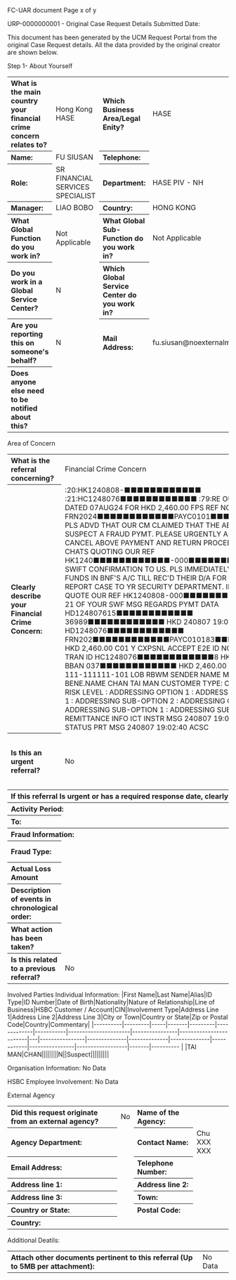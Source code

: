 FC-UAR document
Page x of y

URP-0000000001 - Original Case Request Details
Submitted Date:

This document has been generated by the UCM Request Portal from the original Case Request details. All the data provided by the original creator are shown below.

Step 1- About Yourself
<table style='text-align:left'><tr><th>What is the main country your financial crime concern relates to?</th><td>Hong Kong HASE</td><th>Which Business Area/Legal Enity?</th><td>HASE</td></tr><tr><th>Name:</th><td>FU SIUSAN</td><th>Telephone:</th><td></td></tr><tr><th>Role:</th><td>SR FINANCIAL SERVICES SPECIALIST</td><th>Department:</th><td>HASE PIV - NH</td></tr><tr><th>Manager:</th><td>LIAO BOBO</td><th>Country:</th><td>HONG KONG</td></tr><tr><th>What Global Function do you work in?</th><td>Not Applicable</td><th>What Global Sub-Function do you work in?</th><td>Not Applicable</td></tr><tr><th>Do you work in a Global Service Center?</th><td>N</td><th>Which Global Service Center do you work in?</th><td></td></tr><tr><th>Are you reporting this on someone's behalf?</th><td>N</td><th>Mail Address:</th><td>fu.siusan@noexternalmail.hsbc.com</td></tr><tr><th>Does anyone else need to be notified about this?</th><td></td></tr></table>

Area of Concern
<table style='text-align:left'><tr><th>What is the referral concerning?</th><td>Financial Crime Concern</td><th>Financial Crime Type:</th><td>External Fraud</td></tr><tr><th>Clearly describe your Financial Crime Concern:</th><td>:20:HK1240808-■■■■■■■■■■■■ :21:HC1248076■■■■■■■■■■■■ :79:RE OUR FPS PAYMENT DATED 07AUG24 FOR HKD 2,460.00 FPS REF NO. FRN2024■■■■■■■■■■■■PAYC0101■■■■■■■■■■■■ PLS ADVD THAT OUR CM CLAIMED THAT THE ABV PYMT IS SUSPECT A FRAUD PYMT. PLEASE URGENTLY ARRANGE TO CANCEL ABOVE PAYMENT AND RETURN PROCEEDS TO US VIA CHATS QUOTING OUR REF HK1240■■■■■■■■■■■■-000■■■■■■■■■■■■ UNDER SWIFT CONFIRMATION TO US. PLS IMMEDIATELY HOLD ENOUGH FUNDS IN BNF'S A/C TILL REC'D THEIR D/A FOR REFUND AND REPORT CASE TO YR SECURITY DEPARTMENT. IN REPLY, PLS QUOTE OUR REF HK1240808-000■■■■■■■■■■■■ IN FIELD 21 OF YOUR SWF MSG REGARDS PYMT DATA HD124807615■■■■■■■■■■■■ 36989■■■■■■■■■■■■ HKD 240807 19:02:40 HD1248076■■■■■■■■■■■■ FRN202■■■■■■■■■■■■PAYC010183■■■■■■■■■■■■ HKD 2,460.00 C01 Y CXPSNL ACCEPT E2E ID NOTPROVIDED TRAN ID HC1248076■■■■■■■■■■■■8 HKD 0.00 DR 004 BBAN 037■■■■■■■■■■■■ HKD 2,460.00 CR 024 BBAN 111-111111-101  LOB RBWM SENDER NAME MR XIE PANGAN BENE.NAME CHAN TAI MAN CUSTOMER TYPE: CORPORATE TYPE : RISK LEVEL : ADDRESSING OPTION 1 : ADDRESSING SUB-OPTION 1 : ADDRESSING SUB-OPTION 2 : ADDRESSING OPTION 2 : ADDRESSING SUB-OPTION 1 : ADDRESSING SUB-OPTION 2 : REMITTANCE INFO ICT INSTR MSG 240807 19:02:40 ACCP STATUS PRT MSG 240807 19:02:40 ACSC</td><th>Date submitter became aware of the activity:</th><td> </td></tr><tr><th>Is this an urgent referral?</th><td>No</td><th>Is there a date a response is required by?</th><td></td></tr><tr><th colspan='4'>If this referral Is urgent or has a required response date, clearly explain why.</th></tr><tr><th colspan='2'>Activity Period:</th><th>From:</th><td></td></tr><tr><th>To:</th><td colspan='3'></td></tr><tr><th colspan='4'>Fraud Information:</th></tr><tr><th>Fraud Type:</th><td></td><th>Saved Amount:</th><td></td></tr><tr><th>Actual Loss Amount</th><td></td><th>Currency:</th><td></td></tr><tr><th>Description of events in chronological order:</th><td></td><th>Has any action been taken?</th><td>No</td></tr><tr><th>What action has been taken?</th><td colspan='3'></td></tr><tr><th>Is this related to a previous referral?</th><td colspan='3'>No</td></tr></table>

Involved Parties
Individual Information:
|First Name|Last Name|Alias|ID Type|ID Number|Date of Birth|Nationality|Nature of Relationship|Line of Business|HSBC Customer / Account|CIN|Involvement Type|Address Line 1|Address Line 2|Address Line 3|City or Town|Country or State|Zip or Postal Code|Country|Commentary|
|----------|---------|-----|-------|---------|-------------|-----------|----------------------|----------------|------------------------|---|----------------|--------------|--------------|--------------|------------|----------------|------------------|-------|---------- |
|TAI MAN|CHAN||||||||N||Suspect|||||||||

Organisation Information:
No Data

HSBC Employee Involvement:
No Data

External Agency
<table style='text-align:left'><tr><th>Did this request originate from an external agency?</th><td>No</td><th>Name of the Agency:</th><td></td></tr><tr><th>Agency Department:</th><td></td><th>Contact Name:</th><td>Chu XXX XXX</td></tr><tr><th>Email Address:</th><td></td><th>Telephone Number:</th><td></td></tr><tr><th>Address line 1:</th><td></td><th>Address line 2:</th><td></td></tr><tr><th>Address line 3:</th><td></td><th>Town:</th><td></td></tr><tr><th>Country or State:</th><td></td><th>Postal Code:</th><td></td></tr><tr><th>Country:</th><td colspan='3'></td></tr></table>

Additional Deatils:
<table style='text-align:left'><tr><th>Attach other documents pertinent to this referral (Up to 5MB per attachment):</th><td colspan='3'>No Data</td></tr></table>